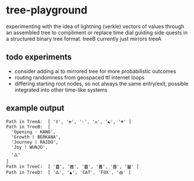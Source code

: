 # tree-playground
experimenting with the idea of lightning (verkle) vectors of values through an assembled tree to compliment or replace time dial guiding side quests in a structured binary tree format. treeB currently just mirrors treeA

## todo experiments
- consider adding ai to mirrored tree for more probabilistic outcomes
- routing randomness from geospaced ttl internet loops
- differing starting root nodes, so not always the same entry/exit, possible integrated into other time-like systems

## example output
```
Path in TreeA:  [ '☿', '☢', '♘', '⚖', '☯', '☸' ]
Path in TreeB:  [
  'Opening ᚲ KANO',
  'Growth ᛒ BERKANA',
  'Journey ᚱ RAIDO',
  'Joy ᚹ WUNJO',
  '🜂'
]
Path in TreeC:  [ '䷼', '䷬', '䷤', '䷠', '䷢', '䷡' ]
Path in TreeD:  [ '𑗘', '▲', 'CAT', 'FOX', '꩜' ]
```